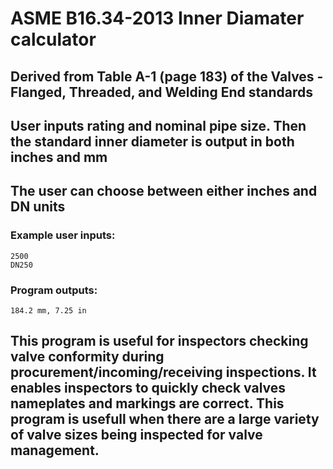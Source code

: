 # ASME B16.34-2013 Inner Diamater calculator

## Derived from Table A-1 (page 183) of the Valves - Flanged, Threaded, and Welding End standards

## User inputs rating and nominal pipe size. Then the standard inner diameter is output in both inches and mm
## The user can choose between either inches and DN units

### Example user inputs:

    2500
    DN250
  
### Program outputs:

    184.2 mm, 7.25 in
    
## This program is useful for inspectors checking valve conformity during procurement/incoming/receiving inspections. It enables inspectors to quickly check valves nameplates and markings are correct. This program is usefull when there are a large variety of valve sizes being inspected for valve management.




